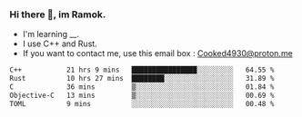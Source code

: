 ### Hi there 👋, im Ramok.

- I'm learning __.
- I use C++ and Rust.
- If you want to contact me, use this email box : Cooked4930@proton.me

<!--START_SECTION:waka-->

```txt
C++           21 hrs 9 mins   ████████████████░░░░░░░░░   64.55 %
Rust          10 hrs 27 mins  ████████░░░░░░░░░░░░░░░░░   31.89 %
C             36 mins         ▒░░░░░░░░░░░░░░░░░░░░░░░░   01.84 %
Objective-C   13 mins         ▒░░░░░░░░░░░░░░░░░░░░░░░░   00.69 %
TOML          9 mins          ░░░░░░░░░░░░░░░░░░░░░░░░░   00.48 %
```

<!--END_SECTION:waka-->
